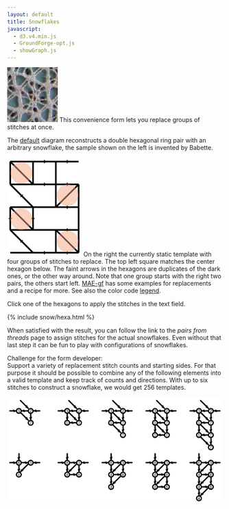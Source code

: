 ```yaml
---
layout: default
title: Snowflakes
javascript:
  - d3.v4.min.js
  - GroundForge-opt.js
  - showGraph.js
---
```


![sample](sample.png?align=left)
This convenience form lets you replace groups of stitches at once.

The [default](?) diagram reconstructs a double hexagonal ring pair with an arbitrary snowflake,
the sample shown on the left is invented by Babette.

![](capture-extract.svg?align=right)
On the right the currently static template with four groups of stitches to replace.
The top left square matches the center hexagon below.
The faint arrows in the hexagons are duplicates of the dark ones, or the other way around.
Note that one group starts with the right two  pairs, the others start left.
[MAE-gf] has some examples for replacements and a recipe for more.
See also the color code [legend]. 

[MAE-gf]: /MAE-gf/docs/snow-stitches/#examples
[legend]: /GroundForge-help/color-rules

Click one of the hexagons to apply the stitches in the text field.

<script>{% include snow/hexa.js %}</script>
{% include snow/hexa.html %}

When satisfied with the result, you can follow the link to the _pairs from threads_ page to assign stitches for the actual snowflakes.
Even without that last step it can be fun to play with configurations of snowflakes.

Challenge for the form developer:  
Support a variety of replacement stitch counts and starting sides.
For that purpose it should be possible to combine any of the following elements into a valid template
and keep track of counts and directions.
With up to six stitches to construct a snowflake, we would get 256 templates.

![](plaits.svg)
